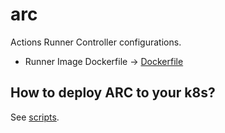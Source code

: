 # arc

Actions Runner Controller configurations.

- Runner Image Dockerfile -> [Dockerfile](/images/runner/Dockerfile)

## How to deploy ARC to your k8s?
See [scripts](/scripts/README.md).
